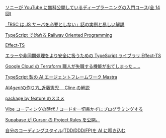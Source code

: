 []()
[]()
[ソニーが YouTube に無料公開しているディープラーニングの入門コース(全 14 回)](https://www.youtube.com/playlist?list=PLg1wtJlhfh23pjdFv4p8kOBYyTRvzseZ3)

[「RSC は JS サーバを必要としない」話の実例と易しい解説](https://zenn.dev/shin_taro/articles/a23e4b69741f7c)

[TypeScript で始める Railway Oriented Programming](https://zenn.dev/eju_labs/articles/fb6d69f7951510)

[Effect-TS](https://scrapbox.io/mrsekut-p/Effect-TS)

[エラーや非同期処理をより安全に扱うための TypeScript ライブラリ Effect-TS](https://azukiazusa.dev/blog/typescript-library-for-safer-error-handling-and-async-operations-effect-ts/)

[Google Cloud の Terraform 職人が失職する機能が出てしまった……](https://zenn.dev/nnaka2992/articles/intro_to_application_design_center)

[TypeScript 製の AI エージェントフレームワーク Mastra](https://azukiazusa.dev/blog/typescript-ai-agent-framework-mastra/)

[AI*Agent*の作り方\_近藤憲児　 Cline の解説](https://speakerdeck.com/kenjikondobai/ai-agent-nozuo-rifang-jin-teng-xian-er)

[package by feature のススメ](https://zenn.dev/pandanoir/articles/d74d317f2b3caf)

[Vibe コーディングの時代 / コードを一切書かずにプログラミングする](https://wirelesswire.jp/2025/03/88240/)

[Supabase が Cursor の Project Rules を公開。](https://github.com/supabase/supabase/tree/master/examples/prompts)

[自分のコーディングスタイル(TDD/DDD/FP)を AI に叩き込む](https://zenn.dev/mizchi/articles/ai-ddd-tdd-prompt)
